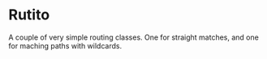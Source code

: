 # Rutito

A couple of very simple routing classes. One for straight matches, and one for maching paths with wildcards.